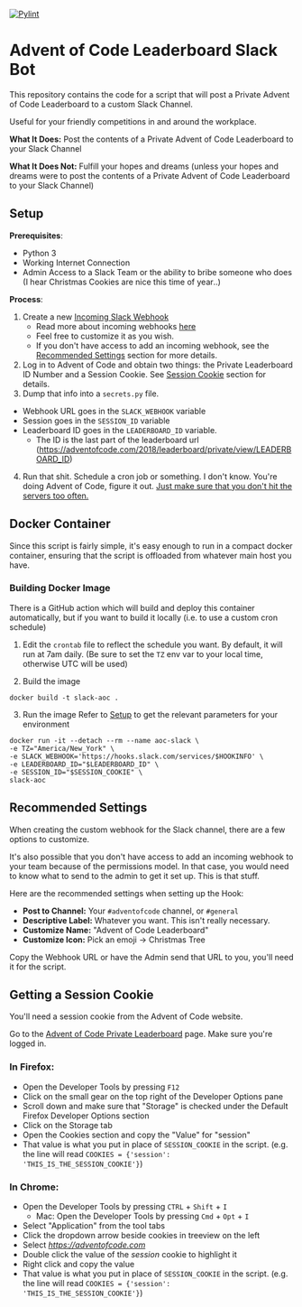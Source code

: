 [![Pylint](https://github.com/tomswartz07/AdventOfCodeLeaderboard/actions/workflows/pylint.yml/badge.svg)](https://github.com/tomswartz07/AdventOfCodeLeaderboard/actions/workflows/pylint.yml)

# Advent of Code Leaderboard Slack Bot

This repository contains the code for a script that will post a Private Advent of Code Leaderboard to a custom Slack Channel.

Useful for your friendly competitions in and around the workplace.

**What It Does:** Post the contents of a Private Advent of Code Leaderboard to your Slack Channel

**What It Does Not:** Fulfill your hopes and dreams (unless your hopes and dreams were to post the contents of a Private Advent of Code Leaderboard to your Slack Channel)

## Setup
**Prerequisites**:
- Python 3
- Working Internet Connection
- Admin Access to a Slack Team or the ability to bribe someone who does (I hear Christmas Cookies are nice this time of year‥)

**Process**:

1. Create a new [Incoming Slack Webhook](https://my.slack.com/services/new/incoming-webhook/)
    - Read more about incoming webhooks [here](https://api.slack.com/incoming-webhooks)
    - Feel free to customize it as you wish.
    - If you don't have access to add an incoming webhook, see the [Recommended Settings](#recommended-settings) section for more details.
2. Log in to Advent of Code and obtain two things: the Private Leaderboard ID Number and a Session Cookie.
See [Session Cookie](#getting-a-session-cookie) section for details.
3. Dump that info into a `secrets.py` file.
  - Webhook URL goes in the `SLACK_WEBHOOK` variable
  - Session goes in the `SESSION_ID` variable
  - Leaderboard ID goes in the `LEADERBOARD_ID` variable.
    - The ID is the last part of the leaderboard url (https://adventofcode.com/2018/leaderboard/private/view/LEADERBOARD_ID)
4. Run that shit. Schedule a cron job or something. I don't know. You're doing Advent of Code, figure it out. [Just make sure that you don't hit the servers too often.](https://www.reddit.com/r/adventofcode/comments/7gy2y3/remember_please_limit_automated_http_requests/)

## Docker Container
Since this script is fairly simple, it's easy enough to run in a compact docker
container, ensuring that the script is offloaded from whatever main host you have.

### Building Docker Image
There is a GitHub action which will build and deploy this container automatically,
but if you want to build it locally (i.e. to use a custom cron schedule)

1. Edit the `crontab` file to reflect the schedule you want. By default, it will
run at 7am daily. (Be sure to set the `TZ` env var to your local time, otherwise
UTC will be used)

2. Build the image
```
docker build -t slack-aoc .
```

3. Run the image
Refer to [Setup](#setup) to get the relevant parameters for your environment
```
docker run -it --detach --rm --name aoc-slack \
-e TZ="America/New_York" \
-e SLACK_WEBHOOK='https://hooks.slack.com/services/$HOOKINFO' \
-e LEADERBOARD_ID="$LEADERBOARD_ID" \
-e SESSION_ID="$SESSION_COOKIE" \
slack-aoc
```

## Recommended Settings
When creating the custom webhook for the Slack channel, there are a few options to customize.

It's also possible that you don't have access to add an incoming webhook to your team because of the permissions model. In that case, you would need to know what to send to the admin to get it set up. This is that stuff.

Here are the recommended settings when setting up the Hook:
- **Post to Channel:** Your `#adventofcode` channel, or `#general`
- **Descriptive Label:** Whatever you want. This isn't really necessary.
- **Customize Name:** "Advent of Code Leaderboard"
- **Customize Icon:** Pick an emoji → Christmas Tree

Copy the Webhook URL or have the Admin send that URL to you, you'll need it for the script.

## Getting a Session Cookie
You'll need a session cookie from the Advent of Code website.

Go to the [Advent of Code Private Leaderboard](https://adventofcode.com/2018/leaderboard/private) page. Make sure you're logged in.

### In Firefox:
- Open the Developer Tools by pressing `F12`
- Click on the small gear on the top right of the Developer Options pane
- Scroll down and make sure that "Storage" is checked under the Default Firefox Developer Options section
- Click on the Storage tab
- Open the Cookies section and copy the "Value" for "session"
- That value is what you put in place of `SESSION_COOKIE` in the script. (e.g. the line will read `COOKIES = {'session': 'THIS_IS_THE_SESSION_COOKIE'}`)

### In Chrome:
- Open the Developer Tools by pressing `CTRL` + `Shift` + `I`
    - Mac: Open the Developer Tools by pressing `Cmd` + `Opt` + `I`
- Select "Application" from the tool tabs
- Click the dropdown arrow beside cookies in treeview on the left
- Select *https://adventofcode.com*
- Double click the value of the *session* cookie to highlight it
- Right click and copy the value
- That value is what you put in place of `SESSION_COOKIE` in the script. (e.g. the line will read `COOKIES = {'session': 'THIS_IS_THE_SESSION_COOKIE'}`)
